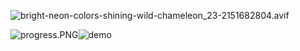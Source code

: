 ![bright-neon-colors-shining-wild-chameleon_23-2151682804.avif](https://raw.githubusercontent.com/Rabin-spektra/Demo-Repo/main/2973uYeg2oMT/images/bright-neon-colors-shining-wild-chameleon_23-2151682804.avif)


![progress.PNG](https://docs-api-qa.cloudlabs.ai/repos/raw.githubusercontent.com/Rabin-spektra/Demo-Repo/main/2973uYeg2oMT/images/progress.PNG?token=8b2t1Sg45N8JBe8QNwBlyhJq)![demo](https://images.pexels.com/photos/2325447/pexels-photo-2325447.jpeg?auto=compress&cs=tinysrgb&dpr=1&w=500)